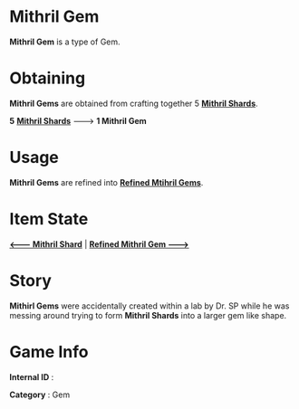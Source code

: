 # Mithril Gem

**Mithril Gem** is a type of Gem.

# Obtaining

**Mithril Gems** are obtained from crafting together 5 [**Mithril Shards**](https://github.com/AlphaMC0/Lone-Martian/blob/main/Mithril%20Shard.md).

**5** [**Mithril Shards**](https://github.com/AlphaMC0/Lone-Martian/blob/main/Mithril%20Shard.md) ---> **1 Mithril Gem**

# Usage

**Mithril Gems** are refined into [**Refined Mtihril Gems**](https://github.com/AlphaMC0/Lone-Martian/blob/main/Refined%20Mithril%20Gem.md).

# Item State

[**<--- Mithril Shard**](https://github.com/AlphaMC0/Lone-Martian/blob/main/Mithril%20Shard.md) | [**Refined Mithril Gem --->**](https://github.com/AlphaMC0/Lone-Martian/blob/main/Refined%20Mithril%20Gem.md)

# Story

**Mithirl Gems** were accidentally created within a lab by Dr. SP while he was messing around trying to form **Mithril Shards** into a larger gem like shape.

# Game Info

**Internal ID** : 

**Category** : Gem
